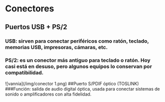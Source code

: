 # Conectores
## Puertos USB + PS/2
### USB: sirven para conectar periféricos como ratón, teclado, memorias USB, impresoras, cámaras, etc.
### PS/2: es un conector más antiguo para teclado o ratón. Hoy casi está en desuso, pero algunos equipos lo conservan por compatibilidad.
![vannia](/img/conector 1.png)
##Puerto S/PDIF óptico (TOSLINK)
###Función: salida de audio digital óptica, usada para conectar sistemas de sonido o amplificadores con alta fidelidad.
